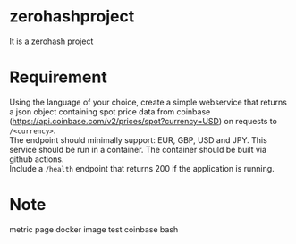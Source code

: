 # zerohashproject
It is a zerohash project

# Requirement
Using the language of your choice, create a simple webservice that returns a json object containing spot price data from coinbase (https://api.coinbase.com/v2/prices/spot?currency=USD) on requests to `/<currency>`.   
The endpoint should minimally support: EUR, GBP, USD and JPY. This service should be run in a container. The container should be built via github actions.   
Include a `/health` endpoint that returns 200 if the application is running.   

# Note
metric page
docker image
test coinbase bash


